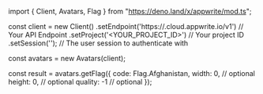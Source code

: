 import { Client, Avatars, Flag } from "https://deno.land/x/appwrite/mod.ts";

const client = new Client()
    .setEndpoint('https://<REGION>.cloud.appwrite.io/v1') // Your API Endpoint
    .setProject('<YOUR_PROJECT_ID>') // Your project ID
    .setSession(''); // The user session to authenticate with

const avatars = new Avatars(client);

const result = avatars.getFlag({
    code: Flag.Afghanistan,
    width: 0, // optional
    height: 0, // optional
    quality: -1 // optional
});
